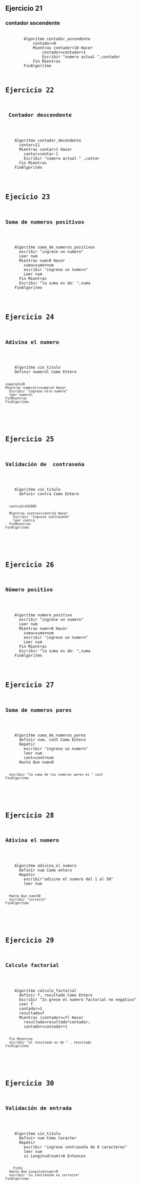 <h2>Ejercicio 21</h2>
<h3>contador ascendente </h3>
<pre>
    <code>
        Algoritmo contador_ascendente
            contador=0
            Mientras contador<10 Hacer
                contador=contador+1
                Escribir "numero actual ",contador
            Fin Mientras
	    FinAlgoritmo
    </code>
<pre>
<h2>Ejercicio 22 </h2>
<h3> Contador descendente</h3>
<pre>
  <code>
    Algoritmo contador_decendente
      contar=11
      Mientras contar>1 Hacer
        contar=contar-1
        Escribir "numero actual " ,contar
      Fin Mientras
    FinAlgoritmo
  </code>
</pre>  
<h2>Ejecicio 23 </h2>
<h3>Suma de numeros positivos </h3>
<pre>
  <code>
    Algoritmo suma_de_numeros_positivos
      escribir "ingrese un numero"
      Leer num
      Mientras num>0 Hacer
        suma=suma+num
        escribir "ingrese un numero"
        Leer num
      Fin Mientras
      Escribir "la suma es de: ",suma
    FinAlgoritmo
  </code>
</pre>  
<h2>Ejercicio 24 </h2>
<h3>Adivina el numero</h3>
<pre>
  <code>
    Algoritmo sin_titulo
    Definir numerol Como Entero
    
    numero2=28
    Mientras numerol<>numero2 Hacer
      Escribir "ingrese otro numero"
      leer numerol
    FinMientras
    FinAlgoritmo
  </code>
</pre>  
<h2>Ejercicio 25</h2>
<h3>Validación de  contraseña</h3>
<pre>
  <code>
    Algoritmo sin_titulo
      definir contra Como Entero
      
      contra2=242005
      
      Mientras contra<>contra2 Hacer
        Escribir "ingrese contraseña"
        leer contra
      FinMientras
    FinAlgoritmo
  </code>
</pre>  
<h2>Ejercicio 26</h2>
<h3>Número positivo</h3>
<pre>
  <code>
    Algoritmo numero_positivo
      escribir "ingrese un numero"
      Leer num
      Mientras num<>0 Hacer
        suma=suma+num
        escribir "ingrese un numero"
        Leer num
      Fin Mientras
      Escribir "la suma es de: ",suma
    FinAlgoritmo
  </code>
</pre>  
<h2>Ejercicio 27</h2>
<h3>Suma de numeros pares</h3>
<pre>
  <code>
    Algoritmo suma_de_numeros_pares
      definir num, cont Como Entero
      Repetir
        escribir "ingrese un numero"
        leer num
        cont=cont+num
      Hasta Que num=0
      
      escribir "la suma de los numeros pares es " cont
    FinAlgoritmo
  </code>
</pre>  
<h2>Ejercicio 28</h2>
<h3>Adivina el numero</h3>
<pre>
  <code>
    Algoritmo adivina_el_numero
      Definir num Como entero
      Repetir
        escribir"adivine el numero del 1 al 50"
        leer num
        
      Hasta Que num=30
      escribir "correcto"
    FinAlgoritmo
  </code>
</pre>  
<h2>Ejercicio 29</h2>
<h3>Calculo factorial</h3>
<pre>
  <code>
    Algoritmo calculo_factorial
      definir f, resultado Como Entero
      Escribir "In grese el numero factorial no negativo"
      Leer f
      contador=1
      resultado=f
      Mientras (contador<=f) Hacer
        resultado=resultado*contador;
        contador=contador+1
        
      Fin Mientras
      escribir "el resultado es de " , resultado 
    FinAlgoritmo
  </code>
</pre>  
<h2>Ejercicio 30</h2>
<h3>Validación de entrada</h3>
<pre>
  <code>
    Algoritmo sin_titulo
      Definir num Como Caracter
      Repetir
        escribir "ingrese contraseña de 8 caracteres"
        leer num
        si Longitud(num)<8 Entonces
          
        FinSi
      Hasta Que Longitud(num)=8
      escribir "su contraseña es correcta"
    FinAlgoritmo
  </code>
</pre>  